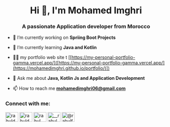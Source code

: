<h1 align="center">Hi 👋, I'm Mohamed Imghri</h1>
<h3 align="center">A passionate Application developer from Morocco</h3>


- 🔭 I’m currently working on **Spriing Boot Projects**

- 🌱 I’m currently learning **Java and Kotlin**

- 👨‍💻  my portfolio web site t [[https://my-personal-portfolio-gamma.vercel.app/]([https://my-personal-portfolio-gamma.vercel.app/](https://mohamedimghri.github.io/portfolio/)])

- 💬 Ask me about **Java, Kotlin Js and Application Development**

- 📫 How to reach me **mohamedimghri06@gmail.com**



<h3 align="left">Connect with me:</h3>
<p align="left">
<a href="https://dev.to/rahuldev" target="blank"><img align="center" src="https://raw.githubusercontent.com/rahuldkjain/github-profile-readme-generator/master/src/images/icons/Social/devto.svg" alt="rahuldev" height="30" width="40" /></a>
<a href="https://twitter.com/rahuldevfront" target="blank"><img align="center" src="https://raw.githubusercontent.com/rahuldkjain/github-profile-readme-generator/master/src/images/icons/Social/twitter.svg" alt="rahuldevfront" height="30" width="40" /></a>
<a href="https://linkedin.com/in/rahul rana" target="blank"><img align="center" src="https://raw.githubusercontent.com/rahuldkjain/github-profile-readme-generator/master/src/images/icons/Social/linked-in-alt.svg" alt="rahul rana" height="30" width="40" /></a>
<a href="https://instagram.com/__rahul___rana" target="blank"><img align="center" src="https://raw.githubusercontent.com/rahuldkjain/github-profile-readme-generator/master/src/images/icons/Social/instagram.svg" alt="__rahul___rana" height="30" width="40" /></a>
<a href="https://hashnode.com/@rahulftw" target="blank"><img align="center" src="https://raw.githubusercontent.com/rahuldkjain/github-profile-readme-generator/master/src/images/icons/Social/hashnode.svg" alt="@rahulftw" height="30" width="40" /></a>
</p>

